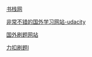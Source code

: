 [书栈网](https://www.bookstack.cn/)

[非常不错的国外学习网站-udacity](https://www.udacity.com/enterprise/programming#)

[国外刷题网站](https://www.algoexpert.io/product)

[力扣刷题l](https://leetcode.com/)
